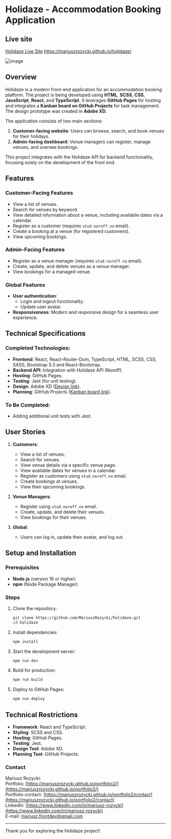 # Holidaze - Accommodation Booking Application

## Live site  
[Holidaze Live Site](https://mariuszrozycki.github.io/holidaze/) https://mariuszrozycki.github.io/holidaze/

![image](https://github.com/user-attachments/assets/f4b5b924-ff30-492a-a4a3-d63572f81587)


## Overview

Holidaze is a modern front-end application for an accommodation booking platform. The project is being developed using **HTML**, **SCSS**, **CSS**, **JavaScript**, **React**, and **TypeScript**. It leverages **GitHub Pages** for hosting and integrates a **Kanban board on GitHub Projects** for task management. The design prototype was created in **Adobe XD**.

The application consists of two main sections:

1. **Customer-facing website**: Users can browse, search, and book venues for their holidays.
2. **Admin-facing dashboard**: Venue managers can register, manage venues, and oversee bookings.

This project integrates with the Holidaze API for backend functionality, focusing solely on the development of the front end.

## Features

### Customer-Facing Features

- View a list of venues.
- Search for venues by keyword.
- View detailed information about a venue, including available dates via a calendar.
- Register as a customer (requires `stud.noroff.no` email).
- Create a booking at a venue (for registered customers).
- View upcoming bookings.

### Admin-Facing Features

- Register as a venue manager (requires `stud.noroff.no` email).
- Create, update, and delete venues as a venue manager.
- View bookings for a managed venue.

### Global Features

- **User authentication**:
  - Login and logout functionality.
  - Update user avatar.
- **Responsiveness**: Modern and responsive design for a seamless user experience.

## Technical Specifications

### Completed Technologies:

- **Frontend**: React, React-Router-Dom, TypeScript, HTML, SCSS, CSS, SASS, Bootstrap 5.3 and React-Bootstrap.
- **Backend API**: Integration with Holidaze API (Noroff).
- **Hosting**: GitHub Pages.
- **Testing**: Jest (for unit testing).
- **Design**: Adobe XD ([Design link](https://xd.adobe.com/view/ba18848d-fb2c-4687-aa73-fb2f03a5737e-ef4b/)).
- **Planning**: GitHub Projects ([Kanban board link](https://github.com/users/MariuszRozycki/projects/1)).

### To Be Completed:

- Adding additional unit tests with Jest.

## User Stories

1. **Customers**:

   - View a list of venues.
   - Search for venues.
   - View venue details via a specific venue page.
   - View available dates for venues in a calendar.
   - Register as customers using `stud.noroff.no` email.
   - Create bookings at venues.
   - View their upcoming bookings.

2. **Venue Managers**:

   - Register using `stud.noroff.no` email.
   - Create, update, and delete their venues.
   - View bookings for their venues.

3. **Global**:
   - Users can log in, update their avatar, and log out.

## Setup and Installation

### Prerequisites

- **Node.js** (version 16 or higher)
- **npm** (Node Package Manager)

### Steps

1. Clone the repository:
   ```bash
   git clone https://github.com/MariuszRozycki/holidaze.git
   cd holidaze
   ```
2. Install dependencies:
   ```bash
   npm install
   ```
3. Start the development server:
   ```bash
   npm run dev
   ```
4. Build for production:
   ```bash
   npm run build
   ```
5. Deploy to GitHub Pages:
   ```bash
   npm run deploy
   ```

## Technical Restrictions

- **Framework**: React and TypeScript.
- **Styling**: SCSS and CSS.
- **Hosting**: GitHub Pages.
- **Testing**: Jest.
- **Design Tool**: Adobe XD.
- **Planning Tool**: GitHub Projects.

### Contact
Mariusz Rozycki:  
Portfolio: [https://mariuszrozycki.github.io/portfolio2/](https://mariuszrozycki.github.io/portfolio2/)  
Portfolio-contact: [https://mariuszrozycki.github.io/portfolio2/contact](https://mariuszrozycki.github.io/portfolio2/contact)  
LinkedIn: [https://www.linkedin.com/in/mariusz-rozycki](https://www.linkedin.com/in/mariusz-rozycki)  
E-mail: <mariusz.frontdev@gmail.com>

---

Thank you for exploring the Holidaze project!
